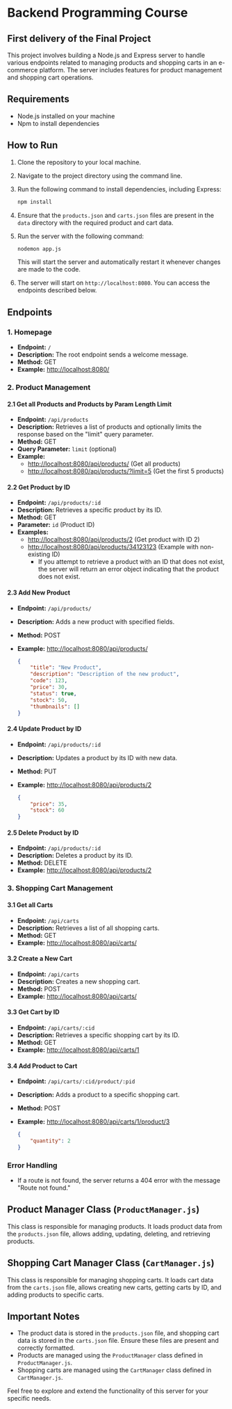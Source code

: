 # Backend Programming Course

## First delivery of the Final Project

This project involves building a Node.js and Express server to handle various endpoints related to managing products and shopping carts in an e-commerce platform. The server includes features for product management and shopping cart operations.

## Requirements

- Node.js installed on your machine
- Npm to install dependencies

## How to Run

1. Clone the repository to your local machine.
2. Navigate to the project directory using the command line.
3. Run the following command to install dependencies, including Express:

    ```bash
    npm install
    ```

4. Ensure that the `products.json` and `carts.json` files are present in the `data` directory with the required product and cart data.
5. Run the server with the following command:

    ```bash
    nodemon app.js
    ```

    This will start the server and automatically restart it whenever changes are made to the code.

6. The server will start on `http://localhost:8080`. You can access the endpoints described below.

## Endpoints

### 1. Homepage

- **Endpoint:** `/`
- **Description:** The root endpoint sends a welcome message.
- **Method:** GET
- **Example:** [http://localhost:8080/](http://localhost:8080/)

### 2. Product Management

#### 2.1 Get all Products and Products by Param Length Limit

- **Endpoint:** `/api/products`
- **Description:** Retrieves a list of products and optionally limits the response based on the "limit" query parameter.
- **Method:** GET
- **Query Parameter:** `limit` (optional)
- **Example:**
  - [http://localhost:8080/api/products/](http://localhost:8080/api/products/) (Get all products)
  - [http://localhost:8080/api/products/?limit=5](http://localhost:8080/api/products/?limit=5) (Get the first 5 products)

#### 2.2 Get Product by ID

- **Endpoint:** `/api/products/:id`
- **Description:** Retrieves a specific product by its ID.
- **Method:** GET
- **Parameter:** `id` (Product ID)
- **Examples:**
  - [http://localhost:8080/api/products/2](http://localhost:8080/api/products/2) (Get product with ID 2)
  - [http://localhost:8080/api/products/34123123](http://localhost:8080/api/products/34123123) (Example with non-existing ID)
    - If you attempt to retrieve a product with an ID that does not exist, the server will return an error object indicating that the product does not exist.

#### 2.3 Add New Product

- **Endpoint:** `/api/products/`
- **Description:** Adds a new product with specified fields.
- **Method:** POST
- **Example:** [http://localhost:8080/api/products/](http://localhost:8080/api/products/)

    ```json
    {
        "title": "New Product",
        "description": "Description of the new product",
        "code": 123,
        "price": 30,
        "status": true,
        "stock": 50,
        "thumbnails": []
    }
    ```

#### 2.4 Update Product by ID

- **Endpoint:** `/api/products/:id`
- **Description:** Updates a product by its ID with new data.
- **Method:** PUT
- **Example:** [http://localhost:8080/api/products/2](http://localhost:8080/api/products/2)

    ```json
    {
        "price": 35,
        "stock": 60
    }
    ```

#### 2.5 Delete Product by ID

- **Endpoint:** `/api/products/:id`
- **Description:** Deletes a product by its ID.
- **Method:** DELETE
- **Example:** [http://localhost:8080/api/products/2](http://localhost:8080/api/products/2)

### 3. Shopping Cart Management

#### 3.1 Get all Carts

- **Endpoint:** `/api/carts`
- **Description:** Retrieves a list of all shopping carts.
- **Method:** GET
- **Example:** [http://localhost:8080/api/carts/](http://localhost:8080/api/carts/)

#### 3.2 Create a New Cart

- **Endpoint:** `/api/carts`
- **Description:** Creates a new shopping cart.
- **Method:** POST
- **Example:** [http://localhost:8080/api/carts/](http://localhost:8080/api/carts/)

#### 3.3 Get Cart by ID

- **Endpoint:** `/api/carts/:cid`
- **Description:** Retrieves a specific shopping cart by its ID.
- **Method:** GET
- **Example:** [http://localhost:8080/api/carts/1](http://localhost:8080/api/carts/1)

#### 3.4 Add Product to Cart

- **Endpoint:** `/api/carts/:cid/product/:pid`
- **Description:** Adds a product to a specific shopping cart.
- **Method:** POST
- **Example:** [http://localhost:8080/api/carts/1/product/3](http://localhost:8080/api/carts/1/product/3)

    ```json
    {
        "quantity": 2
    }
    ```

### Error Handling

- If a route is not found, the server returns a 404 error with the message "Route not found."

## Product Manager Class (`ProductManager.js`)

This class is responsible for managing products. It loads product data from the `products.json` file, allows adding, updating, deleting, and retrieving products.

## Shopping Cart Manager Class (`CartManager.js`)

This class is responsible for managing shopping carts. It loads cart data from the `carts.json` file, allows creating new carts, getting carts by ID, and adding products to specific carts.

## Important Notes

- The product data is stored in the `products.json` file, and shopping cart data is stored in the `carts.json` file. Ensure these files are present and correctly formatted.
- Products are managed using the `ProductManager` class defined in `ProductManager.js`.
- Shopping carts are managed using the `CartManager` class defined in `CartManager.js`.

Feel free to explore and extend the functionality of this server for your specific needs.
